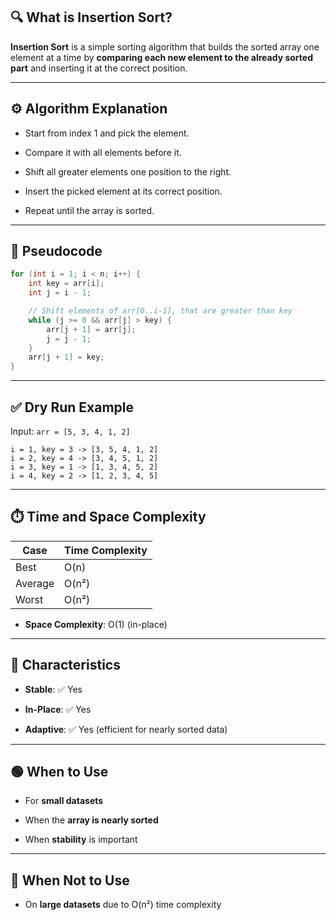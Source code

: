 ## 🔍 What is Insertion Sort?

**Insertion Sort** is a simple sorting algorithm that builds the sorted array one element at a time by **comparing each new element to the already sorted part** and inserting it at the correct position.

---

## ⚙️ Algorithm Explanation

- Start from index 1 and pick the element.
    
- Compare it with all elements before it.
    
- Shift all greater elements one position to the right.
    
- Insert the picked element at its correct position.
    
- Repeat until the array is sorted.
    

---

## 🧠 Pseudocode
```java
for (int i = 1; i < n; i++) {
    int key = arr[i];
    int j = i - 1;

    // Shift elements of arr[0..i-1], that are greater than key
    while (j >= 0 && arr[j] > key) {
        arr[j + 1] = arr[j];
        j = j - 1;
    }
    arr[j + 1] = key;
}

```

---

## ✅ Dry Run Example

Input: `arr = [5, 3, 4, 1, 2]`
```
i = 1, key = 3 -> [3, 5, 4, 1, 2]
i = 2, key = 4 -> [3, 4, 5, 1, 2]
i = 3, key = 1 -> [1, 3, 4, 5, 2]
i = 4, key = 2 -> [1, 2, 3, 4, 5]

```

---

## ⏱️ Time and Space Complexity

|Case|Time Complexity|
|---|---|
|Best|O(n)|
|Average|O(n²)|
|Worst|O(n²)|

- **Space Complexity**: O(1) (in-place)
    

---

## 📌 Characteristics

- **Stable**: ✅ Yes
    
- **In-Place**: ✅ Yes
    
- **Adaptive**: ✅ Yes (efficient for nearly sorted data)
    

---

## 🟢 When to Use

- For **small datasets**
    
- When the **array is nearly sorted**
    
- When **stability** is important
    

---

## 🚫 When Not to Use

- On **large datasets** due to O(n²) time complexity